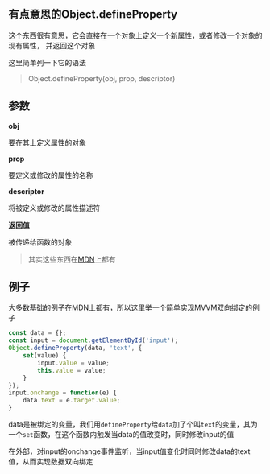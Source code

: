 ## 有点意思的Object.defineProperty

这个东西很有意思，它会直接在一个对象上定义一个新属性，或者修改一个对象的现有属性， 并返回这个对象

这里简单列一下它的语法

> Object.defineProperty(obj, prop, descriptor)

## 参数

**obj**

要在其上定义属性的对象

**prop**

要定义或修改的属性的名称

**descriptor**

将被定义或修改的属性描述符

**返回值**

被传递给函数的对象

> 其实这些东西在[MDN](https://developer.mozilla.org/zh-CN/docs/Web/JavaScript/Reference/Global_Objects/Object/defineProperty)上都有

## 例子

大多数基础的例子在MDN上都有，所以这里举一个简单实现MVVM双向绑定的例子

```javascript
const data = {};
const input = document.getElementById('input');
Object.defineProperty(data, 'text', {
    set(value) {
        input.value = value;
        this.value = value;
    }
});
input.onchange = function(e) {
    data.text = e.target.value;
}
```

data是被绑定的变量，我们用`defineProperty`给`data`加了个叫`text`的变量，其为一个`set`函数，在这个函数内触发当data的值改变时，同时修改input的值

在外部，对input的onchange事件监听，当input值变化时同时修改data的text值，从而实现数据双向绑定
